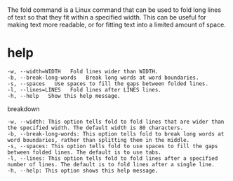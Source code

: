 # 

The fold command is a Linux command that can be used to fold long lines of text so that they fit within a specified width. This can be useful for making text more readable, or for fitting text into a limited amount of space.

# help 

```
-w, --width=WIDTH   Fold lines wider than WIDTH.
-b, --break-long-words   Break long words at word boundaries.
-s, --spaces   Use spaces to fill the gaps between folded lines.
-l, --lines=LINES   Fold lines after LINES lines.
-h, --help   Show this help message.
```
breakdown

```
-w, --width: This option tells fold to fold lines that are wider than the specified width. The default width is 80 characters.
-b, --break-long-words: This option tells fold to break long words at word boundaries, rather than splitting them in the middle.
-s, --spaces: This option tells fold to use spaces to fill the gaps between folded lines. The default is to use tabs.
-l, --lines: This option tells fold to fold lines after a specified number of lines. The default is to fold lines after a single line.
-h, --help: This option shows this help message.
```
